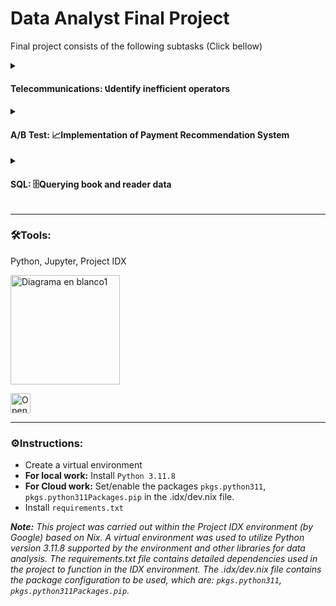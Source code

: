 # Data Analyst Final Project
Final project consists of the following subtasks (Click bellow)

<details><summary><H4><b>Telecommunications:</b> 📞Identify inefficient operators</H4></summary><br>

<b>Business Type:</b> Virtual Telephony Service<br>

<b>Description</b><br>
Identify inefficient operators based on dropped calls and long wait times for incoming calls, and low number of outgoing calls; so that supervisors can make decisions regarding staff training and management to improve operational efficiency and customer satisfaction.

<b>Process</b><br>
<img src="https://github.com/ScinDBad/DA_proyecto_final/assets/153782475/abe0622c-7976-4ea1-b6d0-1f0d6d13abd5" alt="Diagrama en blanco8" width="500"><br>
</details>


<details><summary><H4><b>A/B Test:</b> 📈Implementation of Payment Recommendation System</H4></summary><br>
  
<b>Business Type:</b> International Online Store<br>

<b>Description</b><br>
To test changes related to the introduction of an improved recommendation system, observe the feasibility of implementing the new system, and its conversion of purchases within the next 14 days.

<b>Process</b><br>
<img src="https://github.com/ScinDBad/DA_proyecto_final/assets/153782475/07f48332-0d35-4092-a97b-5838d036541c" alt="Diagrama en blanco8" width="500"><br>
</details>

<details><summary><H4><b>SQL:</b> 🗄️Querying book and reader data</H4></summary><br>
  
<b>Business Type:</b> Digital Library Application Development Startup<br>

<b>Description</b><br>
Connect to a database of books, publishers, authors, and customer ratings and book reviews to generate a value proposition for a new product (book purchase and digital reading application) based on descriptive statistics, trending authors, publishers, titles, and reviews.

<b>Process</b><br>
<img src="https://github.com/ScinDBad/DA_proyecto_final/assets/153782475/70b10f4a-3c5e-4262-b091-136041aa5c84" alt="Diagrama en blanco8" width="500"><br>
</details>

___

### 🛠️Tools:<br>
Python, Jupyter, Project IDX

<img src="https://github.com/ScinDBad/gamEda/assets/153782475/b44447b0-2286-4c64-889c-1944c1c7e51c" alt="Diagrama en blanco1" width="175"><br>

<a href="https://idx.google.com/import?url=https://github.com/ScinDBad/DA_proyecto_final">
<picture>
  <source media="(prefers-color-scheme: dark)" srcset="https://cdn.idx.dev/btn/open_dark_32@2x.png">
  <source media="(prefers-color-scheme: light)" srcset="https://cdn.idx.dev/btn/open_light_32@2x.png">
  <img height="32" alt="Open in IDX" src="https://cdn.idx.dev/btn/open_purple_32@2x.png">
</picture>
</a>

___
### ⚙️Instructions:
- Create a virtual environment
- __For local work:__ Install `Python 3.11.8`
- __For Cloud work:__ Set/enable the packages `pkgs.python311`, `pkgs.python311Packages.pip` in the .idx/dev.nix file.
- Install `requirements.txt`

_**Note:**
This project was carried out within the Project IDX environment (by Google) based on Nix.
A virtual environment was used to utilize Python version 3.11.8 supported by the environment and other libraries for data analysis.
The requirements.txt file contains detailed dependencies used in the project to function in the IDX environment.
The .idx/dev.nix file contains the package configuration to be used, which are: `pkgs.python311`, `pkgs.python311Packages.pip`._

